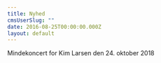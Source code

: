 ```yaml
---
title: Nyhed
cmsUserSlug: ""
date: 2016-08-25T00:00:00.000Z
layout: default
---
```


Mindekoncert for Kim Larsen den 24. oktober 2018